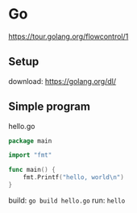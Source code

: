 # Go 


https://tour.golang.org/flowcontrol/1

## Setup

download: https://golang.org/dl/

## Simple program

hello.go
```go
package main

import "fmt"

func main() {
	fmt.Printf("hello, world\n")
}
```

build: ```go build hello.go```
run: ```hello```